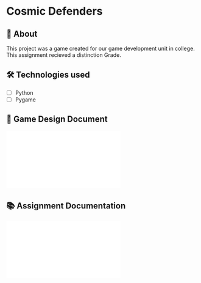 # Cosmic Defenders

## 📖 About
 This project was a game created for our game development unit in college. This assignment recieved a distinction Grade.

 ## 🛠️ Technologies used
 - [ ] Python
 - [ ] Pygame

## 👾 Game Design Document
![View Documentation](Documentation/Muzamil%20Nayani%20-%20Unit%2014%20Assignment%202%20Game%20Design%20Document.pdf)


## 📚 Assignment Documentation
![View Documentation](Documentation/Muzamil%20Nayani%20-%20Unit%2014%20Assignment%202%20Report.pdf)